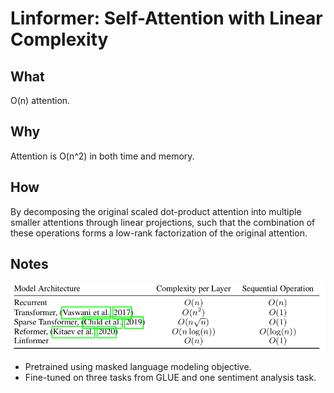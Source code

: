 # Linformer: Self-Attention with Linear Complexity

## What

O(n) attention.

## Why

Attention is O(n^2) in both time and memory.

## How

By decomposing the original scaled dot-product attention into multiple smaller attentions through linear projections, such that the combination of these operations forms a low-rank factorization of the original attention.

## Notes

![Previous Work](./figures/prev.png)

* Pretrained using masked language modeling objective.
* Fine-tuned on three tasks from GLUE and one sentiment analysis task.